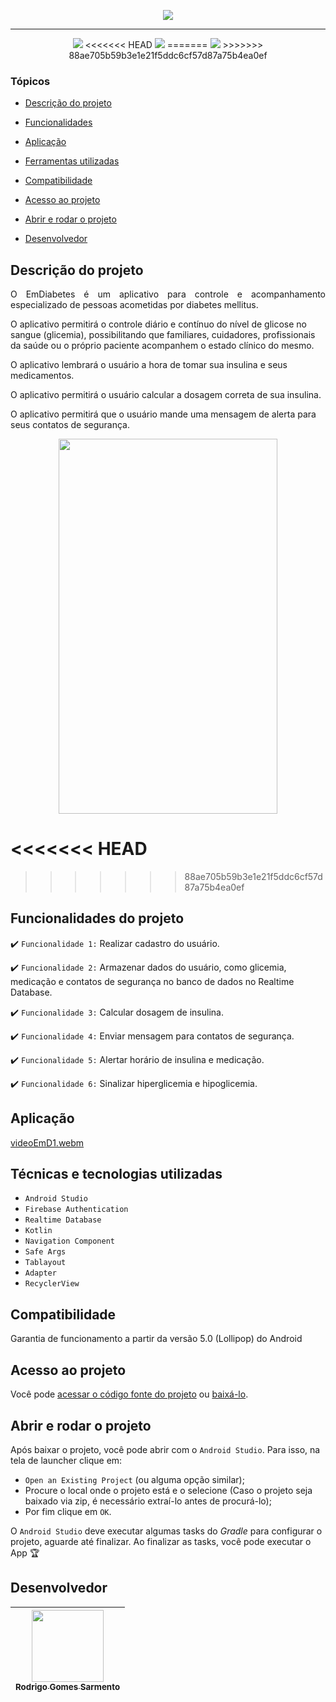 <p align="center">
<img src="https://user-images.githubusercontent.com/59851576/204794398-1442ad59-e547-4556-af20-f88cb2d9a01e.png"/>
<p/>
<hr>

<p align="center">
   <img src="http://img.shields.io/static/v1?label=LICENSE&message=%20MIT&color=RED&style=for-the-badge"/>
<<<<<<< HEAD
   <img src="http://img.shields.io/static/v1?label=VERSION&message=%200.6&color=RED&style=for-the-badge"/>
=======
   <img src="http://img.shields.io/static/v1?label=VERSION&message=%200.5&color=RED&style=for-the-badge"/>
>>>>>>> 88ae705b59b3e1e21f5ddc6cf57d87a75b4ea0ef
</p>

### Tópicos 

- [Descrição do projeto](#descrição-do-projeto)

- [Funcionalidades](#Funcionalidades-do-projeto)

- [Aplicação](#aplicação)

- [Ferramentas utilizadas](#Técnicas-e-tecnologias-utilizadas)

- [Compatibilidade](#Compatibilidade)

- [Acesso ao projeto](#acesso-ao-projeto)

- [Abrir e rodar o projeto](#abrir-e-rodar-o-projeto)

- [Desenvolvedor](#desenvolvedor)

## Descrição do projeto 

<p align="justify">
 O EmDiabetes é um aplicativo para controle e acompanhamento especializado de pessoas acometidas por diabetes mellitus.

O aplicativo permitirá o controle diário e contínuo do nível de glicose no sangue (glicemia), possibilitando que familiares, cuidadores, profissionais da saúde ou o próprio paciente acompanhem o estado clínico do mesmo.

O aplicativo lembrará o usuário a hora de tomar sua insulina e seus medicamentos.

O aplicativo permitirá o usuário calcular a dosagem correta de sua insulina.

O aplicativo permitirá que o usuário mande uma mensagem de alerta para seus contatos de segurança.
 
<p align="center">
<img src="https://user-images.githubusercontent.com/59851576/206073295-1482fbc2-ada8-46ef-82ec-4e902efb994f.png" width="350" height="600"/>
<p/>

<<<<<<< HEAD
=======

>>>>>>> 88ae705b59b3e1e21f5ddc6cf57d87a75b4ea0ef
## Funcionalidades do projeto

:heavy_check_mark: `Funcionalidade 1:` Realizar cadastro do usuário.

:heavy_check_mark: `Funcionalidade 2:` Armazenar dados do usuário, como glicemia, medicação e contatos de segurança no banco de dados no Realtime Database.

:heavy_check_mark: `Funcionalidade 3:` Calcular dosagem de insulina.

:heavy_check_mark: `Funcionalidade 4:` Enviar mensagem para contatos de segurança.

:heavy_check_mark: `Funcionalidade 5:` Alertar horário de insulina e medicação.

:heavy_check_mark: `Funcionalidade 6:` Sinalizar hiperglicemia e hipoglicemia.

## Aplicação
[videoEmD1.webm](https://user-images.githubusercontent.com/59851576/206075565-3514a933-225f-4dd0-b2f3-224dc8d7f4ca.webm)

###

## Técnicas e tecnologias utilizadas

- ``Android Studio``
- ``Firebase Authentication``
- ``Realtime Database``
- ``Kotlin``
- ``Navigation Component``
- ``Safe Args``
- ``Tablayout``
- ``Adapter``
- ``RecyclerView``
###

## Compatibilidade

Garantia de funcionamento a partir da versão 5.0 (Lollipop) do Android
###

## Acesso ao projeto

Você pode [acessar o código fonte do projeto](https://github.com/Rodrigo-Sarmento/EmDiabetes) ou [baixá-lo](https://github.com/Rodrigo-Sarmento/EmDiabetes/archive/refs/heads/main.zip).

## Abrir e rodar o projeto

Após baixar o projeto, você pode abrir com o `Android Studio`. Para isso, na tela de launcher clique em:

- `Open an Existing Project` (ou alguma opção similar);
- Procure o local onde o projeto está e o selecione (Caso o projeto seja baixado via zip, é necessário extraí-lo antes de procurá-lo);
- Por fim clique em `OK`.

O `Android Studio` deve executar algumas tasks do *Gradle* para configurar o projeto, aguarde até finalizar. Ao finalizar as tasks, você pode executar o App 🏆 

## Desenvolvedor

| [<img src="https://avatars.githubusercontent.com/u/59851576?v=4" width=115><br><sub>Rodrigo Gomes Sarmento</sub>](https://github.com/Rodrigo-Sarmento)|  
| :---: 
